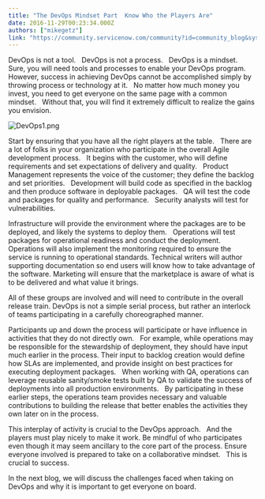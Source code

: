 ```yaml
---
title: "The DevOps Mindset Part  Know Who the Players Are"
date: 2016-11-29T00:23:34.000Z
authors: ["mikegetz"]
link: "https://community.servicenow.com/community?id=community_blog&sys_id=706eaeaddbd0dbc01dcaf3231f961960"
---
```

<p style="margin-bottom: .0001pt;">DevOps is not a tool.   DevOps is not a process.   DevOps is a mindset.   Sure, you will need tools and processes to enable your DevOps program.   However, success in achieving DevOps cannot be accomplished simply by throwing process or technology at it.   No matter how much money you invest, you need to get everyone on the same page with a common mindset.   Without that, you will find it extremely difficult to realize the gains you envision.</p><p style="margin-bottom: .0001pt;"><img   alt="DevOps1.png" class="image-1 jive-image" src="bc081d8adbd81b04ed6af3231f961914.iix" style="height: auto;"/></p><p style="margin-bottom: .0001pt;">Start by ensuring that you have all the right players at the table.   There are a lot of folks in your organization who participate in the overall Agile development process.   It begins with the customer, who will define requirements and set expectations of delivery and quality.   Product Management represents the voice of the customer; they define the backlog and set priorities.   Development will build code as specified in the backlog and then produce software in deployable packages.   QA will test the code and packages for quality and performance.   Security analysts will test for vulnerabilities.</p><p></p><p style="margin-bottom: .0001pt;">Infrastructure will provide the environment where the packages are to be deployed, and likely the systems to deploy them.   Operations will test packages for operational readiness and conduct the deployment. Operations will also implement the monitoring required to ensure the service is running to operational standards. Technical writers will author supporting documentation so end users will know how to take advantage of the software. Marketing will ensure that the marketplace is aware of what is to be delivered and what value it brings.</p><p></p><p style="margin-bottom: .0001pt;">All of these groups are involved and will need to contribute in the overall release train. DevOps is not a simple serial process, but rather an interlock of teams participating in a carefully choreographed manner.</p><p></p><p style="margin-bottom: .0001pt;">Participants up and down the process will participate or have influence in activities that they do not directly own.   For example, while operations may be responsible for the stewardship of deployment, they should have input much earlier in the process. Their input to backlog creation would define how SLAs are implemented, and provide insight on best practices for executing deployment packages.   When working with QA, operations can leverage reusable sanity/smoke tests built by QA to validate the success of deployments into all production environments.   By participating in these earlier steps, the operations team provides necessary and valuable contributions to building the release that better enables the activities they own later on in the process.</p><p></p><p style="margin-bottom: .0001pt;">This interplay of activity is crucial to the DevOps approach.   And the players must play nicely to make it work. Be mindful of who participates even though it may seem ancillary to the core part of the process. Ensure everyone involved is prepared to take on a collaborative mindset.   This is crucial to success.</p><p></p><p style="margin-bottom: .0001pt;">In the next blog, we will discuss the challenges faced when taking on DevOps and why it is important to get everyone on board.</p>